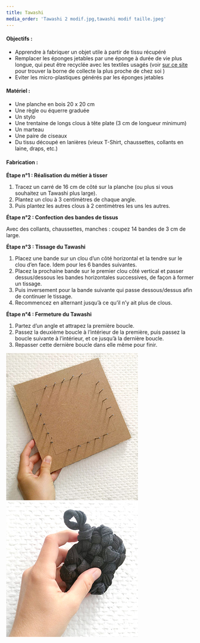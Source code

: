```yaml
---
title: Tawashi
media_order: 'Tawashi 2 modif.jpg,tawashi modif taille.jpeg'
---
```


#### Objectifs :
* Apprendre à fabriquer un objet utile à partir de tissu récupéré
* Remplacer les éponges jetables par une éponge à durée de vie plus longue, qui peut être recyclée avec les textiles usagés (voir [sur ce site](https://refashion.fr/citoyen/fr/point-dapport) pour trouver la borne de collecte la plus proche de chez soi )
* Eviter les micro-plastiques générés par les éponges jetables

#### Matériel :

* Une planche en bois 20 x 20 cm
* Une règle ou équerre graduée
* Un stylo
* Une trentaine de longs clous à tête plate (3 cm de longueur minimum)
* Un marteau
* Une paire de ciseaux
* Du tissu découpé en lanières (vieux T-Shirt, chaussettes, collants en laine, draps, etc.)

#### Fabrication :

**Étape n°1 : Réalisation du métier à tisser**
1. Tracez un carré de 16 cm de côté sur la planche (ou plus si vous souhaitez un Tawashi plus large).
2. Plantez un clou à 3 centimètres de chaque angle.
3. Puis plantez les autres clous à 2 centimètres les uns les autres.

**Étape n°2 : Confection des bandes de tissus**

Avec des collants, chaussettes, manches : coupez 14 bandes de 3 cm de large.

**Étape n°3 : Tissage du Tawashi**

1. Placez une bande sur un clou d’un côté horizontal et la tendre sur le clou d’en face. Idem pour les 6 bandes suivantes.
2. Placez la prochaine bande sur le premier clou côté vertical et passer dessus/dessous les bandes horizontales successives, de façon à former un tissage.
3. Puis inversement pour la bande suivante qui passe dessous/dessus afin de continuer le tissage.
4. Recommencez en alternant jusqu’à ce qu’il n’y ait plus de clous.

**Étape n°4 : Fermeture du Tawashi**

1. Partez d’un angle et attrapez la première boucle.
2. Passez la deuxième boucle à l’intérieur de la première, puis passez la boucle suivante à l’intérieur, et ce jusqu’à la dernière boucle.
3. Repasser cette dernière boucle dans elle même pour finir.

![](tawashi%20modif%20taille.jpeg) ![](Tawashi%202%20modif.jpg)